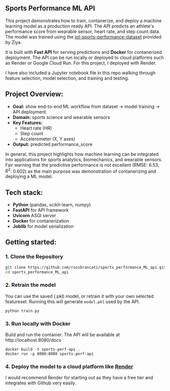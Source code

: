 ## Sports Performance ML API

This project demonstrates how to train, contanerize, and deploy a machine learning model as a production ready API. The API predicts an athlete's performance score from wearable sensor, heart rate, and step count data. The model was trained using the [iot-sports-performance-dataset](https://www.kaggle.com/datasets/ziya07/iot-driven-sports-training-dataset) provided by Ziya. 

It is built with **Fast API** for serving predictions and **Docker** for contanerized deployment. The API can be run locally or deployed to cloud platforms such as Render or Google Cloud Run. For this project, I deployed with Render. 

I have also included a Jupyter notebook file in this repo walking through feature selection, model selection, and training and testing. 

## Project Overview:
- **Goal:** show end-to-end ML workflow from dataset → model training → API deployment.
- **Domain:** sports science and wearable sensors
- **Key Features:**
  - Heart rate (HR)
  - Step count
  - Accelerometer (X, Y axes)
- **Output:** predicted performance_score

In general, this project highlights how machine learning can be integrated into applications for sports analytics, biomechanics, and wearable sensors. Fair warning that the predictive performance is not excellent (RMSE: 6.53, $R^2$: 0.602) as the main purpose was demonstration of contanerizing and deploying a ML model. 

## Tech stack:
- **Python** (pandas, scikit-learn, numpy)
- **FastAPI** for API framework
- **Uvicorn** ASGI server
- **Docker** for contanerization
- **Joblib** for model serialization

## Getting started:

### 1. Clone the Repository
```bash
git clone https://github.com/rossbrancati/sports_performance_ML_api.git
cd sports_performance_ML_api
```

### 2. Retrain the model

You can use the saved (.pkl) model, or retrain it with your own selected featureset. Running this will generate ```model.pkl``` used by the API.
```
python train.py
```

### 3. Run locally with Docker

Build and run the container. The API will be available at http://localhost:8080/docs
```
docker build -t sports-perf-api .
docker run -p 8080:8080 sports-perf-api
```

### 4. Deploy the model to a cloud platform like [Render](https://render.com/)

I would recommend Render for starting out as they have a free tier and integrates with Github very easily. 



